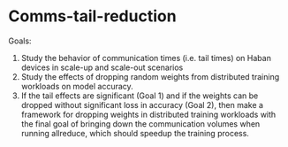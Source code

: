 # Comms-tail-reduction

Goals:
1. Study the behavior of communication times (i.e. tail times) on Haban devices in scale-up and scale-out scenarios
2. Study the effects of dropping random weights from distributed training workloads on model accuracy.
3. If the tail effects are significant (Goal 1) and if the weights can be dropped without significant loss in accuracy (Goal 2), then make a framework for dropping weights in distributed training workloads with the final goal of bringing down the communication volumes when running allreduce, which should speedup the training process.   
